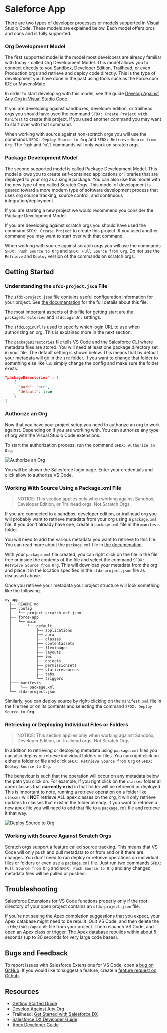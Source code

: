 # Saleforce App

There are two types of developer processes or models supported in Visual Studio Code. These models are explained below. Each model offers pros and cons and is fully supported.

### Org Development Model

The first supported model is the model most developers are already familiar with today - called Org Development Model. This model allows you to connect directly to you Sandbox, Developer Edition, Trailhead, or even Production orgs and retrieve and deploy code directly. This is the type of development you have done in the past using tools such as the Force.com IDE or MavensMate.

In order to start developing with this model, see the guide [Develop Against Any Org in Visual Studio Code](https://github.com/forcedotcom/salesforcedx-vscode/wiki/Develop-Against-Any-Org-in-Visual-Studio-Code).

If you are developing against sandboxes, developer edition, or trailhead orgs you should have used the command `SFDX: Create Project with Manifest` to create this project. If you used another command you may want to start over with that command.

When working with source against non-scratch orgs you will use the commands `SFDX: Deploy Source to Org` and `SFDX: Retrieve Source from Org`. The `Push` and `Pull` commands will only work on scratch orgs.

### Package Development Model

The second supported model is called Package Development Model. This model allows you to create self-contained applications or libraries that are deployed to your org as a single package. You can also use this model with the new type of org called Scratch Orgs. This model of development is geared toward a more modern type of software development process that uses org source tracking, source control, and continuous integration/deployment.

If you are starting a new project we would recommend you consider the Package Development Model.

If you are developing against scratch orgs you should have used the command `SFDX: Create Project` to create this project. If you used another command you may want to start over with that command.

When working with source against scratch orgs you will use the commands `SFDX: Push Source to Org` and `SFDX: Pull Source from Org`. Do not use the `Retrieve` and `Deploy` version of the commands on scratch orgs.

## Getting Started

### Understanding the `sfdx-project.json` File

The `sfdx-project.json` file contains useful configuration information for your project. See [the documentation](https://developer.salesforce.com/docs/atlas.en-us.sfdx_dev.meta/sfdx_dev/sfdx_dev_ws_config.htm) for the full details about this file.

The most important aspects of this file for getting start are the `packageDirectories` and `sfdcLoginUrl` settings.

The `sfdcLoginUrl` is used to specify which login URL to use when authorizing an org. This is explained more in the next section.

The `packageDirectories` file tells VS Code and the Salesforce CLI where metadata files are stored. You will need at least one package directory set in your file. The default setting is shown below. This means that by default your metadata will go in the `src` folder. If you want to change that folder to something else like `lib` simply change the config and make sure the folder exists.

```json
"packageDirectories" : [
    {
      "path": "src",
      "default": true
    }
]
```

### Authorize an Org

Now that you have your project setup you need to authorize an org to work against. Depending on if you are working with. You can authorize any type of org with the Visual Studio Code extensions.

To start the authorization process, run the command `SFDX: Authorize an Org`.

![Authorize an Org](https://github.com/forcedotcom/salesforcedx-vscode/wiki/images/authorize-org-command.png)

You will be shown the Salesforce login page. Enter your credentials and click allow to authorize VS Code.

### Working With Source Using a Package.xml File

> NOTICE: This section applies only when working against Sandbox, Developer Edition, or Trailhead orgs. Not Scratch Orgs.

If you are connected to a sandbox, developer edition, or trailhead org you will probably want to retrieve metadata from your org using a `package.xml` file. If you don't already have one, create a `package.xml` file in the `manifests` folder.

You will need to add the various metadata you want to retrieve to this file. You can read more about the `package.xml` file in [the documenation](https://developer.salesforce.com/docs/atlas.en-us.api_meta.meta/api_meta/manifest_samples.htm).

With your `package.xml` file created, you can right click on the file in the file tree or inside the contents of the file and select the command `SFDX: Retrieve Source from Org`. This will download your metadata from the org and place it in the location specified in the `sfdx-project.json` file as discussed above.

Once you retrieve your metadata your project structure will look something like the following.

```text
my-app
  ├── README.md
  ├── config
  │   └── project-scratch-def.json
  ├── force-app
  │   └── main
  │       └── default
  │           ├── applications
  │           ├── aura
  │           ├── classes
  │           ├── contentassets
  │           ├── flexipages
  │           ├── layouts
  │           ├── lwc
  │           ├── objects
  │           ├── permissionsets
  │           ├── staticresources
  │           ├── tabs
  │           └── triggers
  ├─── manifests
  │    └── package.xml
  └── sfdx-project.json
```

Similarly, you can deploy source by right-clicking on the `manifest.xml` file in the file tree or on its contents and selecting the command `SFDX: Deploy Source to Org`.

### Retrieving or Deploying Individual Files or Folders

> NOTICE: This section applies only when working against Sandbox, Developer Edition, or Trailhead orgs. Not Scratch Orgs.

In addition to retrieving or deploying metadata using `package.xml` files you can also deploy or retrieve individual folders or files. You can right click on either a folder or file and click `SFDX: Retrieve Source from Org` or `SFDX: Deploy Source to Org`.

The behaviour is such that the operation will occur on any metadata below the path you click on. For example, if you right click on the `classes` folder all apex classes that **currently exist** in that folder will be retrieved or deployed. This is important to note, running a retrieve operation on a folder like `classes` will **NOT** retrieve ALL apex classes on the org, it will only retrieve updates to classes that exist in the folder already. If you want to retrieve a new apex file you will need to add that file to a `package.xml` file and retrieve it that way.

![Deploy Source to Org](https://github.com/forcedotcom/salesforcedx-vscode/wiki/images/deploy-source-to-org.png)

### Working with Source Against Scratch Orgs

Scratch orgs support a feature called source tracking. This means that VS Code will only push and pull metadata to or from and or if there are changes. You don't need to run deploy or retrieve operations on individual files or folders or even use a `package.xml` file. Just run two commands `SFDX: Pull Source from Org` and `SFDX: Push Source to Org` and any changed metadata files will be pulled or pushed.

## Troubleshooting

Salesforce Extensions for VS Code functions properly only if the root directory of your open project contains an `sfdx-project.json` file.

If you’re not seeing the Apex completion suggestions that you expect, your Apex database might need to be rebuilt. Quit VS Code, and then delete the `.sfdx/tools/apex.db` file from your project. Then relaunch VS Code, and open an Apex class or trigger. The Apex database rebuilds within about 5 seconds (up to 30 seconds for very large code bases).

## Bugs and Feedback

To report issues with Salesforce Extensions for VS Code, open a [bug on GitHub](https://github.com/forcedotcom/salesforcedx-vscode/issues/new?template=Bug_report.md). If you would like to suggest a feature, create a [feature request on Github](https://github.com/forcedotcom/salesforcedx-vscode/issues/new?template=Feature_request.md).

## Resources

- [Getting Started Guide](https://github.com/forcedotcom/salesforcedx-vscode/wiki/Getting-Started-with-Visual-Studio-Code-for-Salesforce-Developers)
- [Develop Against Any Org](https://github.com/forcedotcom/salesforcedx-vscode/wiki/Develop-Against-Any-Org-in-Visual-Studio-Code)
- Trailhead: [Get Started with Salesforce DX](https://trailhead.salesforce.com/trails/sfdx_get_started)
- [Salesforce DX Developer Guide](https://developer.salesforce.com/docs/atlas.en-us.sfdx_dev.meta/sfdx_dev)
- [Apex Developer Guide](https://developer.salesforce.com/docs/atlas.en-us.apexcode.meta/apexcode)
